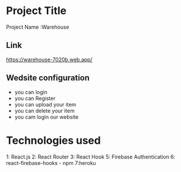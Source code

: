 
# Project Title

Project Name :Warehouse



## Link
https://warehouse-7020b.web.app/

## Wedsite configuration 

- you can login 
- you can Register
- you  can upload your item
- you can delete your item
- you cam  login our website
 

# Technologies used


1: React.js
2: React Router
3: React Hook
5: Firebase Authentication
6: react-firebase-hooks - npm
7:heroku


